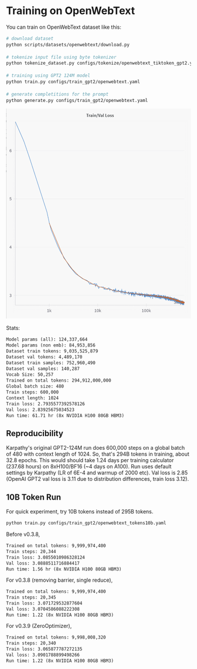 # Training on OpenWebText

You can train on OpenWebText dataset like this:

```bash
# download dataset
python scripts/datasets/openwebtext/download.py

# tokenize input file using byte tokenizer
python tokenize_dataset.py configs/tokenize/openwebtext_tiktoken_gpt2.yaml

# training using GPT2 124M model
python train.py configs/train_gpt2/openwebtext.yaml

# generate completitions for the prompt
python generate.py configs/train_gpt2/openwebtext.yaml
```

![Training and Validation Loss](results/openwebtext/loss-log_step.png)

Stats:

```text
Model params (all): 124,337,664
Model params (non emb): 84,953,856
Dataset train tokens: 9,035,525,879
Dataset val tokens: 4,489,170
Dataset train samples: 752,960,490
Dataset val samples: 140,287
Vocab Size: 50,257
Trained on total tokens: 294,912,000,000
Global batch size: 480
Train steps: 600,000
Context length: 1024
Train loss: 2.7935577392578126
Val loss: 2.83925675034523
Run time: 61.71 hr (8x NVIDIA H100 80GB HBM3)
```

## Reproducibility

Karpathy's original GPT2-124M run does 600,000 steps on a global batch of 480 with context length of 1024. So, that's 294B tokens in training, about 32.8 epochs. This would should take 1.24 days per training calculator (237.68 hours) on 8xH100/BF16 (~4 days on A100). Run uses default settings by Karpathy (LR of 6E-4 and warmup of 2000 etc). Val loss is 2.85 (OpenAI GPT2 val loss is 3.11 due to distribution differences, train loss 3.12).

## 10B Token Run

For quick experiment, try 10B tokens instead of 295B tokens.

```bash
python train.py configs/train_gpt2/openwebtext_tokens10b.yaml
```

Before v0.3.8,

```text
Trained on total tokens: 9,999,974,400
Train steps: 20,344
Train loss: 3.0855010986328124
Val loss: 3.0888511716884417
Run time: 1.56 hr (8x NVIDIA H100 80GB HBM3)
```

For v0.3.8 (removing barrier, single reduce),

```text
Trained on total tokens: 9,999,974,400
Train steps: 20,345
Train loss: 3.071729532877604
Val loss: 3.0704586088222308
Run time: 1.22 (8x NVIDIA H100 80GB HBM3)
```


For v0.3.9 (ZeroOptimizer),

```text
Trained on total tokens: 9,998,008,320
Train steps: 20,340
Train loss: 3.065877787272135
Val loss: 3.0901788899498266
Run time: 1.22 (8x NVIDIA H100 80GB HBM3)
```